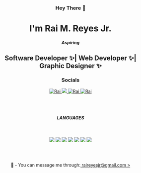 


<h3 align = 'center'>Hey There 👋</h3>
<h1 align = 'center'> I'm Rai M. Reyes Jr.</h1>

<h5 align = 'center'>Aspiring </h5> 
<h2 align = 'center'>Software Developer ✨| Web Developer ✨| Graphic Designer ✨</h2>
   <h3 align = 'center'> Socials</h3>

<p align = 'center' border = '1px solid black'>
   <a href="https://www.linkedin.com/in/rai-reyes-6bb906272/" target="_blank">
  <img src="https://img.shields.io/badge/LinkedIn-0077B5?style=for-the-badge&logo=linkedin&logoColor=white" alt="Rai"/> 
   </a>
  <a href="https://twitter.com/Aur4e_" target="_blank">
  <img src="https://img.shields.io/badge/Twitter-1DA1F2?style=for-the-badge&logo=twitter&logoColor=white" />
  </a>
   <a href="https://www.instagram.com/mkdnightr8i_n/" target="_blank">
  <img src="https://img.shields.io/badge/Instagram-fe4164?style=for-the-badge&logo=instagram&logoColor=white" alt="Rai" />
   </a>
   <a href="https://www.facebook.com/2r.reyes" target="_blank">
  <img src="https://img.shields.io/badge/Facebook-20BEFF?&style=for-the-badge&logo=facebook&logoColor=white" alt="Rai"  />
   </a>
</p>
<br>
<br>
<h5 align='center'> LANGUAGES </h5>
<br>
<p align='center'> 
<img src="https://img.shields.io/badge/Javascript-F0DB4F?style=for-the-badge&labelColor=black&logo=javascript&logoColor=F0DB4F">
<img src="https://img.shields.io/badge/Git-F05032?style=for-the-badge&logo=git&logoColor=white">
<img src="https://img.shields.io/badge/HTML5-E34F26?style=for-the-badge&logo=html5&logoColor=white">
<img src="https://img.shields.io/badge/CSS3-1572B6?style=for-the-badge&logo=css3&logoColor=white">
<img src="https://img.shields.io/badge/Python-14354C?style=for-the-badge&logo=python&logoColor=white">
<img src="https://img.shields.io/badge/C%2B%2B-00599C?style=for-the-badge&logo=c%2B%2B&logoColor=white">
<img src="https://img.shields.io/badge/PHP-777BB4?style=for-the-badge&logo=php&logoColor=white">
   </p>
<br>
<br>


 <p align='center'>
 💬 - You can message me through:<a href=""> raireyesjr@gmail.com ></a>
  </p>


<!--
**DevAdora/DevAdora** is a ✨ _special_ ✨ repository because its `README.md` (this file) appears on your GitHub profile.

Here are some ideas to get you started:

- 🔭 I’m currently working on ...
- 🌱 I’m currently learning ...
- 👯 I’m looking to collaborate on ...
- 🤔 I’m looking for help with ...
- 💬 Ask me about ...
- 📫 How to reach me: ...
- 😄 Pronouns: ...
- ⚡ Fun fact: ...
-->
